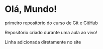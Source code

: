 # Olá, Mundo!
 primeiro repositório do curso de Git e GitHub

Repositório criado durante uma aula ao vivo!

Linha adicionada diretamente no site
